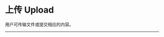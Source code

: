 # 上传 Upload

用户可传输文件或提交相应的内容。

---

<script setup>
import UploadBasicUse from "./component/upload-basic-use.md"
import UploadAvatar from "./component/upload-avatar.md"
import UploadFileList from "./component/upload-file-list.md"
import UploadPictureWall from "./component/upload-picture-wall.md"
import UploadDraggable from "./component/upload-draggable.md"
import UploadPicture from "./component/upload-picture.md"
import UploadValidate from "./component/upload-validate.md"
import UploadRemove from "./component/upload-remove.md"
import UploadLimit from "./component/upload-limit.md"
import UploadCustom from "./component/upload-custom.md"
import UploadIcon from "./component/upload-icon.md"
import UploadDirectory from "./component/upload-directory.md"
import UploadApi from "./component/upload-api.md"
</script>

<upload-basic-use />
<upload-avatar />
<upload-file-list />
<upload-picture-wall />
<upload-draggable />
<upload-picture />
<upload-validate />
<upload-remove />
<upload-limit />
<upload-custom />
<upload-icon />
<upload-directory />
<upload-api />
